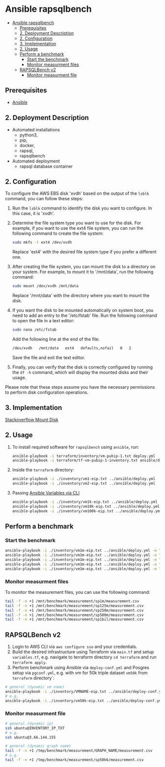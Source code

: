 # Ansible rapsqlbench

- [Ansible rapsqlbench](#ansible-rapsqlbench)
  - [Prerequisites](#prerequisites)
  - [2. Deployment Description](#2-deployment-description)
  - [2. Configuration](#2-configuration)
  - [3. Implementation](#3-implementation)
  - [2. Usage](#2-usage)
  - [Perform a benchmark](#perform-a-benchmark)
    - [Start the benchmark](#start-the-benchmark)
    - [Monitor measurment files](#monitor-measurment-files)
  - [RAPSQLBench v2](#rapsqlbench-v2)
    - [Monitor measurment file](#monitor-measurment-file)

## Prerequisites

- [Ansible](https://docs.ansible.com/ansible/latest/installation_guide/intro_installation.html#pip-install
)

## 2. Deployment Description

- Automated installations
  - python3,
  - pip,
  - docker,
  - rapsql,
  - rapsqlbench
- Automated deployment
  - rapsql database container

## 2. Configuration

To configure the AWS EBS disk 'xvdh' based on the output of the `lsblk` command, you can follow these steps:

1. Run the `lsblk` command to identify the disk you want to configure. In this case, it is 'xvdh'.

2. Determine the file system type you want to use for the disk. For example, if you want to use the ext4 file system, you can run the following command to create the file system:

   ```bash
   sudo mkfs -t ext4 /dev/xvdh
   ```

   Replace 'ext4' with the desired file system type if you prefer a different one.

3. After creating the file system, you can mount the disk to a directory on your system. For example, to mount it to '/mnt/data', run the following command:

   ```bash
   sudo mount /dev/xvdh /mnt/data
   ```

   Replace '/mnt/data' with the directory where you want to mount the disk.

4. If you want the disk to be mounted automatically on system boot, you need to add an entry to the '/etc/fstab' file. Run the following command to open the file in a text editor:

   ```bash
   sudo nano /etc/fstab
   ```

   Add the following line at the end of the file:

   ```bash
   /dev/xvdh   /mnt/data   ext4   defaults,nofail   0   2
   ```

   Save the file and exit the text editor.

5. Finally, you can verify that the disk is correctly configured by running the `df -h` command, which will display the mounted disks and their usage.

Please note that these steps assume you have the necessary permissions to perform disk configuration operations.

## 3. Implementation

[Stackoverflow Mount Disk](https://stackoverflow.com/a/69947951)

## 2. Usage

1. To install required software for `rapsqlbench` using `ansible`, run:

    ```bash
    ansible-playbook -i terraform/inventory/vm-pubip-1.txt deploy.yml
    ansible-playbook -i terraform/tf-vm-pubip-1-inventory.txt ansible/deploy.yml 
    ```

2. Inside the `terraform` directory:

    ```bash
    ansible-playbook -i ./inventory/vm1-eip.txt ../ansible/deploy.yml
    ansible-playbook -i ./inventory/vm2-eip.txt ../ansible/deploy.yml
    ```

3. Passing [Ansible Variables via CLI](https://docs.ansible.com/archive/ansible/2.4/playbooks_variables.html#passing-variables-on-the-command-line)

    ```bash
    ansible-playbook -i ./inventory/vm1k-eip.txt ../ansible/deploy.yml -e "triples=1000"
    ansible-playbook -i ./inventory/vm10k-eip.txt ../ansible/deploy.yml -e "triples=10000"
    ansible-playbook -i ./inventory/vm100k-eip.txt ../ansible/deploy.yml -e "triples=100000"
    ```

## Perform a benchmark

### Start the benchmark

```bash
ansible-playbook -i ./inventory/vm1m-eip.txt ../ansible/deploy.yml -e "graphname=sp1m triples=1000000"
ansible-playbook -i ./inventory/vm1m-eip.txt ../ansible/deploy.yml -e "graphname=sp125m triples=125000000"
ansible-playbook -i ./inventory/vm1m-eip.txt ../ansible/deploy.yml -e "graphname=sp250m triples=250000000"
ansible-playbook -i ./inventory/vm1m-eip.txt ../ansible/deploy.yml -e "graphname=sp500m triples=500000000"
ansible-playbook -i ./inventory/vm1m-eip.txt ../ansible/deploy.yml -e "graphname=sp1bil triples=1000000000"
```

### Monitor measurment files

To monitor the measurement files, you can use the following command:

```bash
tail -f -n +1 /mnt/benchmark/measurement/sp1m/measurement.csv
tail -f -n +1 /mnt/benchmark/measurement/sp125m/measurement.csv
tail -f -n +1 /mnt/benchmark/measurement/sp250m/measurement.csv
tail -f -n +1 /mnt/benchmark/measurement/sp500m/measurement.csv
tail -f -n +1 /mnt/benchmark/measurement/sp1bil/measurement.csv
```

## RAPSQLBench v2

1. Login to AWS CLI via `aws configure sso` and your credentials.
2. Build the desired infrastructure using Terraform via `main.tf` and setup `variables.tf`, e.g. navigate to terraform directory `cd terraform` and run `terraform apply`.
3. Perform benchmark using Ansible via `deploy-conf.yml` and Posgres setup via `pgconf.yml`, e.g. with vm for 50k triple dataset `vm50k` from `terraform` directory`:

```bash
# general (dynamic vm name)
ansible-playbook -i ./inventory/VMNAME-eip.txt ../ansible/deploy-conf.yml -e "@../ansible/pgconf.yml"
# e.g. 
ansible-playbook -i ./inventory/vm50k-eip.txt ../ansible/deploy-conf.yml -e "@../ansible/pgconf.yml"
```

### Monitor measurment file

```bash
# general (dynamic ip)
ssh ubuntu@INVENTORY_IP_TXT
# e.g. 
ssh ubuntu@3.66.144.155
```

```bash
# general (dynamic graph name)
tail -f -n +1 /tmp/benchmark/measurement/GRAPH_NAME/measurement.csv
# e.g. 
tail -f -n +1 /tmp/benchmark/measurement/sp50k6/measurement.csv
```
